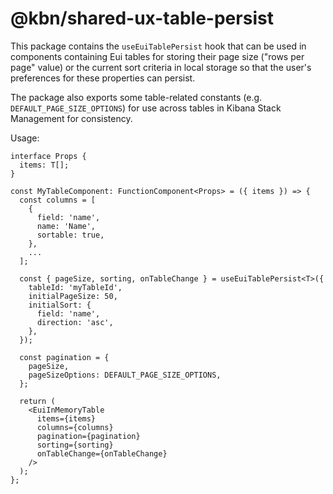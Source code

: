 # @kbn/shared-ux-table-persist

This package contains the `useEuiTablePersist` hook that can be used in components
containing Eui tables for storing their page size ("rows per page" value) or
the current sort criteria in local storage so that the user's preferences for
these properties can persist.

The package also exports some table-related constants (e.g. `DEFAULT_PAGE_SIZE_OPTIONS`)
for use across tables in Kibana Stack Management for consistency.

Usage:

```
interface Props {
  items: T[];
}

const MyTableComponent: FunctionComponent<Props> = ({ items }) => {
  const columns = [
    {
      field: 'name',
      name: 'Name',
      sortable: true,
    },
    ...
  ];

  const { pageSize, sorting, onTableChange } = useEuiTablePersist<T>({
    tableId: 'myTableId',
    initialPageSize: 50,
    initialSort: {
      field: 'name',
      direction: 'asc',
    },
  });

  const pagination = {
    pageSize,
    pageSizeOptions: DEFAULT_PAGE_SIZE_OPTIONS,
  };

  return (
    <EuiInMemoryTable
      items={items}
      columns={columns}
      pagination={pagination}
      sorting={sorting}
      onTableChange={onTableChange}
    />
  );
};
```

